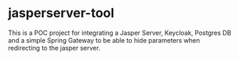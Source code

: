 # jasperserver-tool

This is a POC project for integrating a Jasper Server, Keycloak, Postgres DB and a simple Spring Gateway to be able to hide parameters when redirecting to the jasper server.
